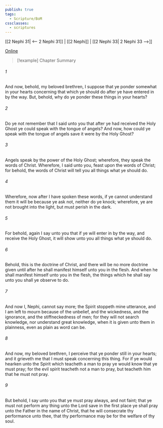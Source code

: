 ```yaml
---
publish: true
tags:
  - Scripture/BoM
cssclasses:
  - scriptures
---
```

[[2 Nephi 31| <-- 2 Nephi 31]] | [[2 Nephi]] | [[2 Nephi 33| 2 Nephi 33 -->]]

[Online](https://churchofjesuschrist.org/study/scriptures/bofm/2-ne/32?lang=eng)

>[!example] Chapter Summary
>
###### 1
And now, behold, my beloved brethren, I suppose that ye ponder somewhat in your hearts concerning that which ye should do after ye have entered in by the way. But, behold, why do ye ponder these things in your hearts?
###### 2
Do ye not remember that I said unto you that after ye had received the Holy Ghost ye could speak with the tongue of angels? And now, how could ye speak with the tongue of angels save it were by the Holy Ghost?
###### 3
Angels speak by the power of the Holy Ghost; wherefore, they speak the words of Christ. Wherefore, I said unto you, feast upon the words of Christ; for behold, the words of Christ will tell you all things what ye should do.
###### 4
Wherefore, now after I have spoken these words, if ye cannot understand them it will be because ye ask not, neither do ye knock; wherefore, ye are not brought into the light, but must perish in the dark.
###### 5
For behold, again I say unto you that if ye will enter in by the way, and receive the Holy Ghost, it will show unto you all things what ye should do.
###### 6
Behold, this is the doctrine of Christ, and there will be no more doctrine given until after he shall manifest himself unto you in the flesh. And when he shall manifest himself unto you in the flesh, the things which he shall say unto you shall ye observe to do.
###### 7
And now I, Nephi, cannot say more; the Spirit stoppeth mine utterance, and I am left to mourn because of the unbelief, and the wickedness, and the ignorance, and the stiffneckedness of men; for they will not search knowledge, nor understand great knowledge, when it is given unto them in plainness, even as plain as word can be.
###### 8
And now, my beloved brethren, I perceive that ye ponder still in your hearts; and it grieveth me that I must speak concerning this thing. For if ye would hearken unto the Spirit which teacheth a man to pray ye would know that ye must pray; for the evil spirit teacheth not a man to pray, but teacheth him that he must not pray.
###### 9
But behold, I say unto you that ye must pray always, and not faint; that ye must not perform any thing unto the Lord save in the first place ye shall pray unto the Father in the name of Christ, that he will consecrate thy performance unto thee, that thy performance may be for the welfare of thy soul.



